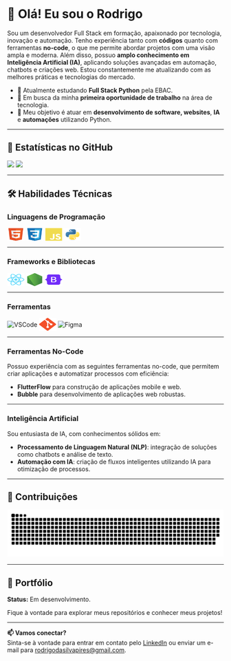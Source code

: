 # 👋 Olá! Eu sou o Rodrigo

Sou um desenvolvedor Full Stack em formação, apaixonado por tecnologia, inovação e automação. Tenho experiência tanto com **códigos** quanto com ferramentas **no-code**, o que me permite abordar projetos com uma visão ampla e moderna. Além disso, possuo **amplo conhecimento em Inteligência Artificial (IA)**, aplicando soluções avançadas em automação, chatbots e criações web. Estou constantemente me atualizando com as melhores práticas e tecnologias do mercado.

- 🌱 Atualmente estudando **Full Stack Python** pela EBAC.  
- 💼 Em busca da minha **primeira oportunidade de trabalho** na área de tecnologia.  
- 🎯 Meu objetivo é atuar em **desenvolvimento de software, websites**, **IA** e **automações** utilizando Python.  

---

## 🌟 **Estatísticas no GitHub**

<div>  
  <img height="180em" src="https://github-readme-stats.vercel.app/api?username=rodrigao-sp&show_icons=true&count_private=true&hide_border=true&title_color=00bfbf&icon_color=00bfbf&text_color=c9d1d9&bg_color=0d1117" /> 
  <img height="180em" src="https://github-readme-stats.vercel.app/api/top-langs/?username=rodrigao-sp&layout=compact&hide_border=true&title_color=00bfbf&text_color=00bfbf&bg_color=0d1117" />
</div>

---

## 🛠️ **Habilidades Técnicas**

### **Linguagens de Programação**
<div>
  <img align="center" alt="HTML" height="30" width="40" src="https://raw.githubusercontent.com/devicons/devicon/master/icons/html5/html5-original.svg">
  <img align="center" alt="CSS" height="30" width="40" src="https://raw.githubusercontent.com/devicons/devicon/master/icons/css3/css3-original.svg">
  <img align="center" alt="JavaScript" height="30" width="40" src="https://raw.githubusercontent.com/devicons/devicon/master/icons/javascript/javascript-plain.svg">
  <img align="center" alt="Python" height="30" width="40" src="https://raw.githubusercontent.com/devicons/devicon/master/icons/python/python-original.svg">
</div>

---

### **Frameworks e Bibliotecas**
<div>
  <img align="center" alt="React" height="30" width="40" src="https://raw.githubusercontent.com/devicons/devicon/master/icons/react/react-original.svg">
  <img align="center" alt="Node.js" height="30" width="40" src="https://raw.githubusercontent.com/devicons/devicon/master/icons/nodejs/nodejs-original.svg">
  <img align="center" alt="Bootstrap" height="30" width="40" src="https://raw.githubusercontent.com/devicons/devicon/master/icons/bootstrap/bootstrap-plain.svg">
</div>

---

### **Ferramentas**
<div>
  <img align="center" alt="VSCode" height="30" width="40" src="https://cdn.jsdelivr.net/gh/devicons/devicon/icons/vscode/vscode-original.svg">
  <img align="center" alt="Git" height="30" width="40" src="https://raw.githubusercontent.com/devicons/devicon/master/icons/git/git-original.svg">
  <img align="center" alt="Figma" height="30" width="40" src="https://www.vectorlogo.zone/logos/figma/figma-icon.svg">
</div>

---

### **Ferramentas No-Code**
Possuo experiência com as seguintes ferramentas no-code, que permitem criar aplicações e automatizar processos com eficiência:  
- **FlutterFlow** para construção de aplicações mobile e web.  
- **Bubble** para desenvolvimento de aplicações web robustas.

---

### **Inteligência Artificial**
Sou entusiasta de IA, com conhecimentos sólidos em: 
- **Processamento de Linguagem Natural (NLP)**: integração de soluções como chatbots e análise de texto.    
- **Automação com IA**: criação de fluxos inteligentes utilizando IA para otimização de processos.  

---

## 🐍 **Contribuições**
<picture>
  <source media="(prefers-color-scheme: dark)" srcset="https://raw.githubusercontent.com/rodrigao-sp/rodrigao-sp/output/github-contribution-grid-snake-dark.svg">
  <source media="(prefers-color-scheme: light)" srcset="https://raw.githubusercontent.com/rodrigao-sp/rodrigao-sp/output/github-contribution-grid-snake.svg">
  <img alt="github contribution grid snake animation" src="https://raw.githubusercontent.com/rodrigao-sp/rodrigao-sp/output/github-contribution-grid-snake.svg" width="1000">
</picture>

---

## 🚀 **Portfólio**  
**Status:** Em desenvolvimento.  

Fique à vontade para explorar meus repositórios e conhecer meus projetos!

---

**📫 Vamos conectar?**  
Sinta-se à vontade para entrar em contato pelo [LinkedIn](https://www.linkedin.com/in/rodrigo-da-silva-pires-a5223b25b) ou enviar um e-mail para rodrigodasilvapires@gmail.com.
